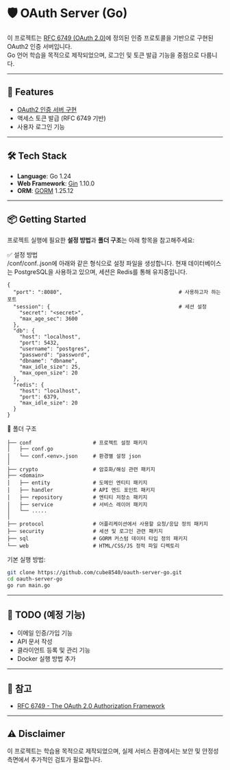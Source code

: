 # 🛡️ OAuth Server (Go)

이 프로젝트는 [RFC 6749 (OAuth 2.0)](https://datatracker.ietf.org/doc/html/rfc6749)에 정의된 인증 프로토콜을 기반으로 구현된 OAuth2 인증 서버입니다.   
Go 언어 학습을 목적으로 제작되었으며, 로그인 및 토큰 발급 기능을 중점으로 다룹니다.

---

## 🚀 Features

- [OAuth2 인증 서버 구현](./OAUTH2.md)
- 액세스 토큰 발급 (RFC 6749 기반)
- 사용자 로그인 기능

---

## 🛠️ Tech Stack

- **Language**: Go 1.24
- **Web Framework**: [Gin](https://github.com/gin-gonic/gin) 1.10.0
- **ORM**: [GORM](https://gorm.io/) 1.25.12

---

## 📦 Getting Started

프로젝트 실행에 필요한 **설정 방법**과 **폴더 구조**는 아래 항목을 참고해주세요:

✅ 설정 방법   
/conf/conf.<env>.json에 아래와 같은 형식으로 설정 파일을 생성합니다.
현재 데이터베이스는 PostgreSQL을 사용하고 있으며, 세션은 Redis를 통해 유지중입니다.
```
{
  "port": ":8080",                                      # 사용하고자 하는 포트
  "session": {                                          # 세션 설정
    "secret": "<secret>",
    "max_age_sec": 3600
  },
  "db": {
    "host": "localhost",
    "port": 5432,
    "username": "postgres",
    "password": "password",
    "dbname": "dbname",
    "max_idle_size": 25,
    "max_open_size": 20
  },
  "redis": {
    "host": "localhost",
    "port": 6379,
    "max_idle_size": 20
  }
}
```

📁 폴더 구조

    ├── conf                    # 프로젝트 설정 패키지
    │   ├── conf.go
    │   └── conf.<env>.json     # 환경별 설정 json
    │
    ├── crypto                  # 암호화/해싱 관련 패키지
    ├── <domain>
    │   ├── entity              # 도메인 엔티티 패키지
    │   ├── handler             # API 엔드 포인트 패키지
    │   ├── repository          # 엔티티 저장소 패키지
    │   ├── service             # 서비스 레이어 패키지
    │   └── .....
    │
    ├── protocol                # 어플리케이션에서 사용할 요청/응답 정의 패키지
    ├── security                # 세션 및 로그인 관련 패키지
    ├── sql                     # GORM 커스텀 데이터 타입 정의 패키지
    └── web                     # HTML/CSS/JS 정적 파일 디렉토리

기본 실행 방법:

```bash
git clone https://github.com/cube8540/oauth-server-go.git
cd oauth-server-go
go run main.go
```

---

## 📌 TODO (예정 기능)

- 이메일 인증/가입 기능
- API 문서 작성
- 클라이언트 등록 및 관리 기능
- Docker 실행 방법 추가

---

## 📖 참고

- [RFC 6749 - The OAuth 2.0 Authorization Framework](https://datatracker.ietf.org/doc/html/rfc6749)

---

## ⚠️ Disclaimer

이 프로젝트는 학습용 목적으로 제작되었으며, 실제 서비스 환경에서는 보안 및 안정성 측면에서 추가적인 검토가 필요합니다.